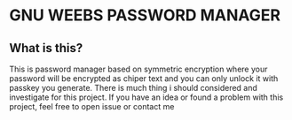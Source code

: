 # GNU WEEBS PASSWORD MANAGER
## What is this?
This is password manager based on symmetric encryption where your password will be encrypted as chiper text and you can only unlock it with passkey you generate. There is much thing i should considered and investigate for this project. If you have an idea or found a problem with this project, feel free to open issue or contact me
